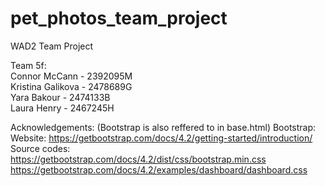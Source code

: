 # pet_photos_team_project
WAD2 Team Project

Team 5f:  
  Connor McCann - 2392095M  
  Kristina Galikova - 2478689G  
  Yara Bakour - 2474133B  
  Laura Henry - 2467245H  

Acknowledgements:
  (Bootstrap is also reffered to in base.html)
  Bootstrap: 
    Website: https://getbootstrap.com/docs/4.2/getting-started/introduction/
    Source codes: https://getbootstrap.com/docs/4.2/dist/css/bootstrap.min.css
                  https://getbootstrap.com/docs/4.2/examples/dashboard/dashboard.css
